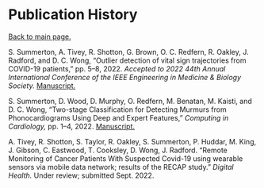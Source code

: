 # Publication History
[Back to main page.](https://sara-es.github.io/)

S. Summerton, A. Tivey, R. Shotton, G. Brown, O. C. Redfern, R. Oakley, J. Radford, and D. C. Wong, “Outlier detection of vital sign trajectories from COVID-19 patients,” pp. 5–8, 2022. *Accepted to 2022 44th Annual International Conference of the IEEE Engineering in Medicine & Biology Society.* [Manuscript.](https://arxiv.org/pdf/2207.07572v1.pdf)

S. Summerton, D. Wood, D. Murphy, O. Redfern, M. Benatan, M. Kaisti, and D. C. Wong, “Two-stage Classification for Detecting Murmurs from Phonocardiograms Using Deep and Expert Features,” *Computing in Cardiology,* pp. 1–4, 2022. [Manuscript.](https://cinc.org/2022/Program/accepted/322_Preprint.pdf)

A. Tivey, R. Shotton, S. Taylor, R. Oakley, S. Summerton, P. Huddar, M. King, J. Gibson, C. Eastwood, T. Cooksley, D. Wong, J. Radford. “Remote Monitoring of Cancer Patients With Suspected Covid-19 using wearable sensors via mobile data network; results of the RECAP study.” *Digital Health.* Under review; submitted Sept. 2022.

